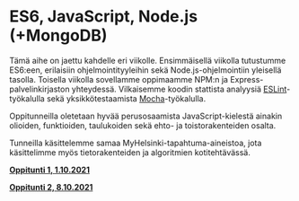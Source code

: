 # ES6, JavaScript, Node.js (+MongoDB)

Tämä aihe on jaettu kahdelle eri viikolle. Ensimmäisellä viikolla tutustumme ES6:een, erilaisiin ohjelmointityyleihin sekä Node.js-ohjelmointiin yleisellä tasolla. Toisella viikolla sovellamme oppimaamme NPM:n ja Express-palvelinkirjaston yhteydessä. Vilkaisemme koodin stattista analyysiä [ESLint](https://eslint.org/)-työkalulla sekä yksikkötestaamista [Mocha](https://mochajs.org/)-työkalulla.

Oppitunneilla oletetaan hyvää perusosaamista JavaScript-kielestä ainakin olioiden, funktioiden, taulukoiden sekä ehto- ja toistorakenteiden osalta.

Tunneilla käsittelemme samaa MyHelsinki-tapahtuma-aineistoa, jota käsittelimme myös tietorakenteiden ja algoritmien kotitehtävässä.

[**Oppitunti 1, 1.10.2021**](oppitunti1.md)

[**Oppitunti 2, 8.10.2021**](oppitunti2.md)